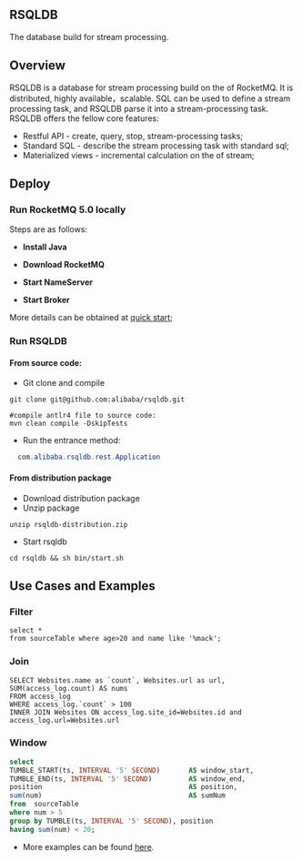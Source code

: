 ## RSQLDB

The database build for stream processing.


## Overview

RSQLDB is a database for stream processing build on the of RocketMQ. It is distributed, highly available，scalable. SQL can be used to define a stream processing task, and
RSQLDB parse it into a stream-processing task. RSQLDB offers the fellow core features:

- Restful API - create, query, stop, stream-processing tasks;
- Standard SQL - describe the stream processing task with standard sql;
- Materialized views - incremental calculation on the of stream;


## Deploy

### Run RocketMQ 5.0 locally

Steps are as follows:
- **Install Java**

- **Download RocketMQ**

- **Start NameServer**

- **Start Broker**

More details can be obtained at [quick start](https://rocketmq.apache.org/zh/docs/quickStart/02quickstart);


### Run RSQLDB

#### From source code:

- Git clone and compile
```shell
git clone git@github.com:alibaba/rsqldb.git

#compile antlr4 file to source code:
mvn clean compile -DskipTests
```
* Run the entrance method:
```java
  com.alibaba.rsqldb.rest.Application
````

#### From distribution package
- Download distribution package
- Unzip package
```shell
unzip rsqldb-distribution.zip
```
- Start rsqldb
```shell
cd rsqldb && sh bin/start.sh
```

## Use Cases and Examples

### Filter

```shell
select *
from sourceTable where age>20 and name like '%mack';
```


### Join

```shell
SELECT Websites.name as `count`, Websites.url as url, SUM(access_log.count) AS nums 
FROM access_log 
WHERE access_log.`count` > 100
INNER JOIN Websites ON access_log.site_id=Websites.id and access_log.url=Websites.url
```

### Window

```sql
select 
TUMBLE_START(ts, INTERVAL '5' SECOND)       AS window_start,
TUMBLE_END(ts, INTERVAL '5' SECOND)         AS window_end,
position                                    AS position,
sum(num)                                    AS sumNum
from  sourceTable
where num > 5
group by TUMBLE(ts, INTERVAL '5' SECOND), position
having sum(num) < 20;
```

- More examples can be found [here](docs/sql_example.md).
